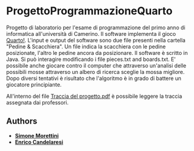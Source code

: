 # ProgettoProgrammazioneQuarto
Progetto di laboratorio per l'esame di programmazione del primo anno di informatica all'università di Camerino. Il software implementa il gioco [Quarto!](https://it.wikipedia.org/wiki/Quarto!_(gioco)). L'input e output del software sono due file presenti nella cartella "Pedine & Scacchiera". Un file indica la scacchiera con le pedine posizionate, l'altro le pedine ancora da posizionare.
Il software è scritto in Java. Si può interagire modificando i file pieces.txt and boards.txt. 
E' possibile anche giocare contro il computer che attraverso un'analisi delle possibili mosse attraverso un albero di ricerca sceglie la mossa migliore. Dopo diversi tentativi è risultato che l'algoritmo è in grado di battere un giocatore principiante.

All'interno del file [Traccia del progetto.pdf](Traccia%20del%20progetto.pdf) è possibile leggere la traccia assegnata dai professori.

## Authors

* [**Simone Morettini**](https://github.com/MesSem)
* [**Enrico Candelaresi**](https://github.com/iceron96)
